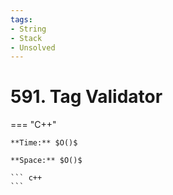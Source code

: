 ```yaml
---
tags:
- String
- Stack
- Unsolved
---
```



# 591. Tag Validator

=== "C++"

    **Time:** $O()$

    **Space:** $O()$

    ``` c++
    ```